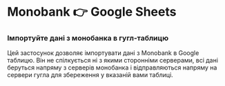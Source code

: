 # Monobank 👉 Google Sheets

### Імпортуйте дані з монобанка в гугл-таблицю

Цей застосунок дозволяє імпортувати дані з Monobank в Google таблицю. Він не спілкується ні з якими сторонніми серверами, всі дані беруться напряму з серверів монобанка і відправляються напряму на сервери гугла для збереження у вказаній вами таблиці.
